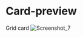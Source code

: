 # Card-preview
Grid card
![Screenshot_7](https://user-images.githubusercontent.com/107166036/227743536-8e888542-98ae-4403-95d1-1e78288b9b01.png)

